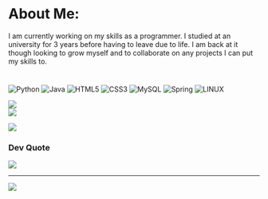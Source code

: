# About Me:
I am currently working on my skills as a programmer. I studied at an university for 3 years before having to leave due to life. I am back at it though looking to grow myself and to collaborate on any projects I can put my skills to.  


# 
![Python](https://img.shields.io/badge/python-3670A0?style=for-the-badge&logo=python&logoColor=ffdd54) ![Java](https://img.shields.io/badge/java-%23ED8B00.svg?style=for-the-badge&logo=java&logoColor=white) ![HTML5](https://img.shields.io/badge/html5-%23E34F26.svg?style=for-the-badge&logo=html5&logoColor=white) ![CSS3](https://img.shields.io/badge/css3-%231572B6.svg?style=for-the-badge&logo=css3&logoColor=white) ![MySQL](https://img.shields.io/badge/mysql-%2300f.svg?style=for-the-badge&logo=mysql&logoColor=white) ![Spring](https://img.shields.io/badge/spring-%236DB33F.svg?style=for-the-badge&logo=spring&logoColor=white) ![LINUX](https://img.shields.io/badge/Linux-FCC624?style=for-the-badge&logo=linux&logoColor=black)

![](https://github-readme-stats.vercel.app/api?username=ColderAC&theme=dark&hide_border=false&include_all_commits=false&count_private=false)<br/>
![](https://github-readme-streak-stats.herokuapp.com/?user=ColderAC&theme=dark&hide_border=false)<br/>

![](https://github-profile-trophy.vercel.app/?username=ColderAC&theme=gruvbox&no-frame=false&no-bg=false&margin-w=4)

###  Dev Quote
![](https://quotes-github-readme.vercel.app/api?type=horizontal&theme=gruvbox)



---
[![](https://visitcount.itsvg.in/api?id=ColderAC&icon=0&color=0)](https://visitcount.itsvg.in)

